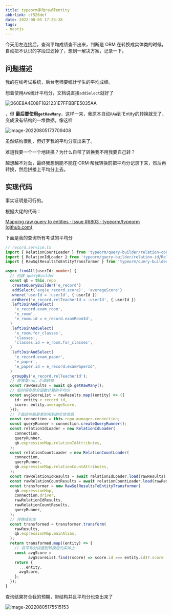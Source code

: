 ```yaml
---
title: typeorm手动raw转entity
abbrlink: cf526def
date: 2022-08-05 17:26:28
tags:
- nestjs
---
```


今天用左连接后，查询平均成绩查不出来，判断是 ORM 在转换成实体类的时候，自动把不认识的字段过滤掉了，想到一解决方案，记录一下。

<!--more-->

## 问题描述

我的在线考试系统，后台老师要统计学生的平均成绩。

想着使用`AVG`统计平均分，文档说直接`addSelect`就好了

![060E8A4E08F1821231E7FFBBFE5035AA](/Users/sunzehui/Desktop/blog/source/_posts/060E8A4E08F1821231E7FFBBFE5035AA.jpg)

，但 **最后要使用`getRawMany`**，这样一来，我原本自动`RAW`到`Entity的转换就无了，变成没有结构的一堆数据，像这样

![image-20220805173709408](/Users/sunzehui/Desktop/blog/source/_posts/image-20220805173709408.png)

虽然结构很乱，但好歹我的平均分查出来了。

难道我要一个一个地转换？为什么自带了转换我不用我要自己转？

越想越不对劲，最终我想到能不能在·ORM·帮我转换前把平均分记录下来，然后再转换，然后拼接上平均分上去。



## 实现代码

事实证明是可行的。

根据大佬的代码：

[Mapping raw query to entities · Issue #6803 · typeorm/typeorm (github.com)](https://github.com/typeorm/typeorm/issues/6803#issuecomment-864681382)

下面是我的查询所有考试的平均分

```typescript
// record.service.ts
import { RelationCountLoader } from 'typeorm/query-builder/relation-count/RelationCountLoader';
import { RelationIdLoader } from 'typeorm/query-builder/relation-id/RelationIdLoader';
import { RawSqlResultsToEntityTransformer } from 'typeorm/query-builder/transformer/RawSqlResultsToEntityTransformer';

async findAll(userId: number) {
  // 创建 queryBuilder
  const qb = this.repo
  .createQueryBuilder('e_record')
  .addSelect('avg(e_record.score)', 'averageScore')
  .where('userId = :userId', { userId })
  .orWhere('e_record.relTeacherId = :userId', { userId })
  .leftJoinAndSelect(
    'e_record.exam_room',
    'e_room',
    'e_room.id = e_record.examRoomId',
  )
  .leftJoinAndSelect(
    'e_room.for_classes',
    'classes',
    'classes.id = e_room.for_classes',
  )
  .leftJoinAndSelect(
    'e_record.exam_paper',
    'e_paper',
    'e_paper.id = e_record.examPaperId',
  )
  .groupBy('e_record.relTeacherId');
  // 直接拿raw，后面转换
  const rawResults = await qb.getRawMany();
  // 临时保存聚合函数计算的平均分
  const avgScoreList = rawResults.map((entity) => ({
    id: entity.e_record_id,
    score: entity.averageScore,
  }));
  // 下面这些都是拿到用到的实体信息
  const connection = this.repo.manager.connection;
  const queryRunner = connection.createQueryRunner();
  const relationIdLoader = new RelationIdLoader(
    connection,
    queryRunner,
    qb.expressionMap.relationIdAttributes,
  );
  const relationCountLoader = new RelationCountLoader(
    connection,
    queryRunner,
    qb.expressionMap.relationCountAttributes,
  );
  const rawRelationIdResults = await relationIdLoader.load(rawResults);
  const rawRelationCountResults = await relationCountLoader.load(rawResults);
  const transformer = new RawSqlResultsToEntityTransformer(
    qb.expressionMap,
    connection.driver,
    rawRelationIdResults,
    rawRelationCountResults,
    queryRunner,
  );
  // 转换成实体
  const transformed = transformer.transform(
    rawResults,
    qb.expressionMap.mainAlias,
  );
  return transformed.map((entity) => {
    // 将平均分拼接到转换后的实体上
    const avgScore =
          avgScoreList.find((score) => score.id === entity.id)?.score || 0;
    return {
      ...entity,
      avgScore,
    };
  });
}
```

查询结果符合我的预期，带结构并且平均分也查出来了

![image-20220805175515153](/Users/sunzehui/Desktop/blog/source/_posts/image-20220805175515153.png)
